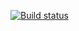 [![Build status](https://ci.appveyor.com/api/projects/status/52wol1x12s28fgyx?svg=true)](https://ci.appveyor.com/project/molottva/cardbalance)
